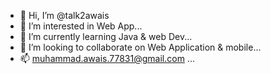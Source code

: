 - 👋 Hi, I’m @talk2awais
- 👀 I’m interested in Web App...
- 🌱 I’m currently learning Java & web Dev...
- 💞️ I’m looking to collaborate on Web Application & mobile...
- 📫 muhammad.awais.77831@gmail.com ...

